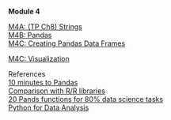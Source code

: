 <b>Module 4</b>  

[M4A: (TP Ch8) Strings](https://colab.research.google.com/drive/1_YFBs_28ayUxWgsGczfZzFDDnDB05A8Z)   
[M4B: Pandas](https://colab.research.google.com/drive/1v6olHp0JBgHLnx8GMXUBI7zDY90C-lKn)   
[M4C: Creating Pandas Data Frames](https://colab.research.google.com/drive/1v6olHp0JBgHLnx8GMXUBI7zDY90C-lKn)  

[M4C: Visualization](https://colab.research.google.com/drive/1U0oH-nq82mwVkvWmEZLym1PioT3JsYch#scrollTo=0CPaxl-50Cfn)    


References  
[10 minutes to Pandas](https://pandas.pydata.org/docs/user_guide/10min.html)  
[Comparison with R/R libraries](https://pandas.pydata.org/docs/getting_started/comparison/comparison_with_r.html)  
[20 Pands functions for 80% data science tasks](https://www.kaggle.com/code/youssef19/20-pandas-functions-for-80-data-science-tasks?scriptVersionId=118961959)  
[Python for Data Analysis](https://wesmckinney.com/book/)  

